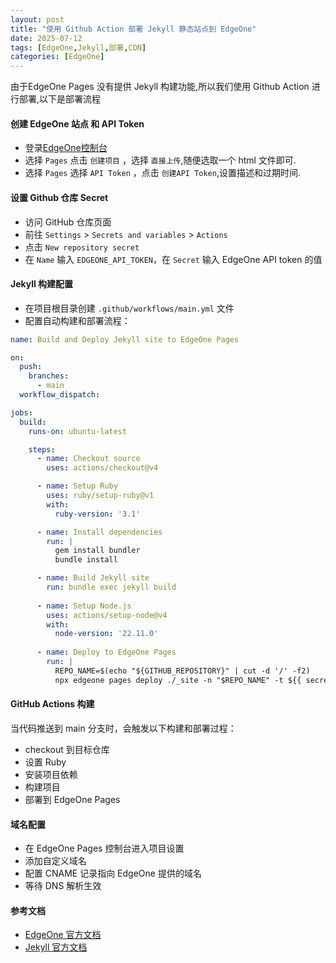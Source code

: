 ```yaml
---
layout: post
title: "使用 Github Action 部署 Jekyll 静态站点到 EdgeOne"
date: 2025-07-12
tags: [EdgeOne,Jekyll,部署,CDN]
categories: [EdgeOne]
--- 
```

由于EdgeOne Pages 没有提供 Jekyll 构建功能,所以我们使用 Github Action 进行部署,以下是部署流程

#### 创建 EdgeOne 站点 和 API Token
- 登录[EdgeOne控制台](https://console.cloud.tencent.com/edgeone/zones)
- 选择 `Pages` 点击 `创建项目` ，选择 `直接上传`,随便选取一个 html 文件即可.
- 选择 `Pages` 选择 `API Token` ，点击 `创建API Token`,设置描述和过期时间.

#### 设置 Github 仓库 Secret
- 访问 GitHub 仓库页面
- 前往 `Settings` > `Secrets and variables` > `Actions`
- 点击 `New repository secret`
- 在 `Name` 输入 `EDGEONE_API_TOKEN`，在 `Secret` 输入 EdgeOne API token 的值

#### Jekyll 构建配置
- 在项目根目录创建 `.github/workflows/main.yml` 文件
- 配置自动构建和部署流程：

``` yaml
name: Build and Deploy Jekyll site to EdgeOne Pages

on:
  push:
    branches:
      - main
  workflow_dispatch:

jobs:
  build:
    runs-on: ubuntu-latest

    steps:
      - name: Checkout source
        uses: actions/checkout@v4

      - name: Setup Ruby
        uses: ruby/setup-ruby@v1
        with:
          ruby-version: '3.1'

      - name: Install dependencies
        run: |
          gem install bundler
          bundle install

      - name: Build Jekyll site
        run: bundle exec jekyll build
      
      - name: Setup Node.js
        uses: actions/setup-node@v4
        with:
          node-version: '22.11.0'
      
      - name: Deploy to EdgeOne Pages
        run: |
          REPO_NAME=$(echo "${GITHUB_REPOSITORY}" | cut -d '/' -f2)
          npx edgeone pages deploy ./_site -n "$REPO_NAME" -t ${{ secrets.EDGEONE_API_TOKEN }}
```
#### GitHub Actions 构建
当代码推送到 main 分支时，会触发以下构建和部署过程：
- checkout 到目标仓库
- 设置 Ruby
- 安装项目依赖
- 构建项目
- 部署到 EdgeOne Pages

#### 域名配置
- 在 EdgeOne Pages 控制台进入项目设置
- 添加自定义域名
- 配置 CNAME 记录指向 EdgeOne 提供的域名
- 等待 DNS 解析生效

#### 参考文档
- [EdgeOne 官方文档](https://edgeone.cloud.tencent.com/pages/document/162936635171454976)
- [Jekyll 官方文档](https://jekyllrb.com/docs/)